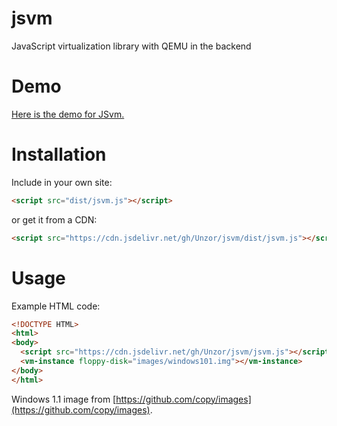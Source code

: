 # jsvm
JavaScript virtualization library with QEMU in the backend
# Demo
[Here is the demo for JSvm.](https://unzor.github.io/jsvm)
# Installation
Include in your own site:
```html
<script src="dist/jsvm.js"></script>
```
or get it from a CDN:
```html
<script src="https://cdn.jsdelivr.net/gh/Unzor/jsvm/dist/jsvm.js"></script>
```

# Usage
Example HTML code:
```html
<!DOCTYPE HTML>
<html>
<body>
  <script src="https://cdn.jsdelivr.net/gh/Unzor/jsvm/jsvm.js"></script>
  <vm-instance floppy-disk="images/windows101.img"></vm-instance>
</body>
</html>
```

Windows 1.1 image from [https://github.com/copy/images](https://github.com/copy/images).
